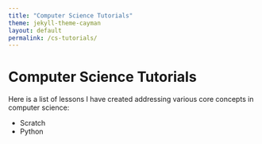 ```yaml
---
title: "Computer Science Tutorials"
theme: jekyll-theme-cayman
layout: default
permalink: /cs-tutorials/
---
```


# Computer Science Tutorials

Here is a list of lessons I have created addressing various core concepts in computer science:
* Scratch
* Python

